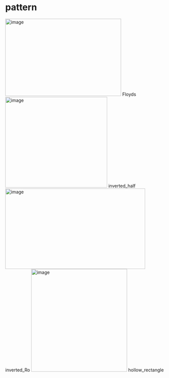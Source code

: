 # pattern
<img width="366" height="243" alt="image" src="https://github.com/user-attachments/assets/6d192a4c-bec0-43e9-8645-21eb117a00b4" />  Floyds 
 <img width="322" height="285" alt="image" src="https://github.com/user-attachments/assets/89447dd5-72f8-4107-b3f4-149651ad6d91" />  inverted_half
 <img width="442" height="253" alt="image" src="https://github.com/user-attachments/assets/1d240452-9a49-4d7c-b777-14f874024cd5" />  inverted_Ro
 <img width="303" height="323" alt="image" src="https://github.com/user-attachments/assets/97bfae51-2a54-4125-a94e-d1c85f466fb1" /> hollow_rectangle

